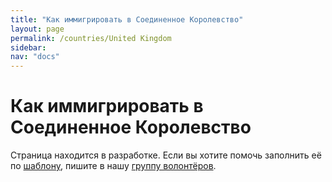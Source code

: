 ```yaml
---
title: "Как иммигрировать в Соединенное Королевство"
layout: page
permalink: /countries/United Kingdom
sidebar:
nav: "docs"
---
```


# Как иммигрировать в Соединенное Королевство

Страница находится в разработке. Если вы хотите помочь заполнить её по [шаблону](/template), пишите в нашу [группу волонтёров](https://t.me/+FHi3FnJaoWJkMDAx).
